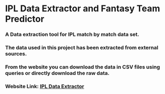 # IPL Data Extractor and Fantasy Team Predictor
### A Data extraction tool for IPL match by match data set.
### The data used in this project has been extracted from external sources.
### From the website you can download the data in CSV files using queries or directly download the raw data.
### Website Link: [IPL Data Extractor](https://share.streamlit.io/hiiamjay/ipl/main/app.py)
